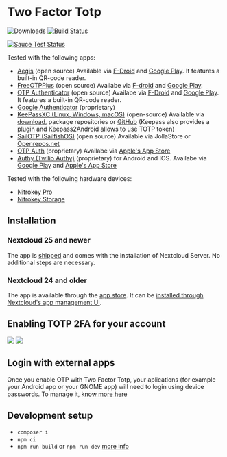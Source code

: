 # Two Factor Totp
![Downloads](https://img.shields.io/github/downloads/nextcloud/twofactor_totp/total.svg)
[![Build Status](https://travis-ci.org/nextcloud/twofactor_totp.svg?branch=master)](https://travis-ci.org/nextcloud/twofactor_totp)

[![Sauce Test Status](https://saucelabs.com/browser-matrix/nextcloud-totp.svg)](https://saucelabs.com/u/nextcloud-totp)

Tested with the following apps:
* [Aegis](https://github.com/beemdevelopment/Aegis) (open source) Available via [F-Droid](https://f-droid.org/en/packages/com.beemdevelopment.aegis/) and [Google Play](https://play.google.com/store/apps/details?id=com.beemdevelopment.aegis). It features a built-in QR-code reader.
* [FreeOTPPlus](https://github.com/helloworld1/FreeOTPPlus/) (open source) Availabe via [F-droid](https://f-droid.org/packages/org.liberty.android.freeotpplus/) and [Google Play](https://play.google.com/store/apps/details?id=org.liberty.android.freeotpplus).
* [OTP Authenticator](https://github.com/0xbb/otp-authenticator) (open source) Availabe via [F-Droid](https://f-droid.org/en/packages/net.bierbaumer.otp_authenticator/) and [Google Play](https://play.google.com/store/apps/details?id=net.bierbaumer.otp_authenticator). It features a built-in QR-code reader.
* [Google Authenticator](https://play.google.com/store/apps/details?id=com.google.android.apps.authenticator2) (proprietary)
* [KeePassXC (Linux, Windows, macOS)](https://keepassxc.org/) (open-source) Available via [download](https://keepassxc.org/download/), package repositories or [GitHub](http://www.github.com/keepassxreboot/keepassxc/) (Keepass also provides a plugin and Keepass2Android allows to use TOTP token)
* [SailOTP (SailfishOS)](https://github.com/seiichiro0185/sailotp) (open source) Available via JollaStore or [Openrepos.net](https://openrepos.net/content/seiichiro0185/sailotp)
* [OTP Auth](https://cooperrs.de/otpauth.html) (proprietary) Availabe via [Apple's App Store](https://itunes.apple.com/us/app/otp-auth/id659877384)
* [Authy (Twilio Authy)](https://authy.com/) (proprietary) for Android and IOS. Availabe via [Google Play](https://play.google.com/store/apps/details?id=com.authy.authy) and [Apple's App Store](https://apps.apple.com/de/app/twilio-authy/id494168017)

Tested with the following hardware devices:
* [Nitrokey Pro](https://shop.nitrokey.com/shop/product/nitrokey-pro-2-3)
* [Nitrokey Storage](https://shop.nitrokey.com/shop)

## Installation

### Nextcloud 25 and newer

The app is [shipped](https://docs.nextcloud.com/server/latest/developer_manual/app_publishing_maintenance/release_process.html#shipped-apps) and comes with the installation of Nextcloud Server. No additional steps are necessary.

### Nextcloud 24 and older

The app is available through the [app store](https://apps.nextcloud.com/apps/twofactor_totp). It can be [installed through Nextcloud's app management UI](https://docs.nextcloud.com/server/latest/admin_manual/apps_management.html#managing-apps).

## Enabling TOTP 2FA for your account
![](screenshots/enter_challenge.png)
![](screenshots/settings.png)

## Login with external apps
Once you enable OTP with Two Factor Totp, your aplications (for example your Android app or your GNOME app) will need to login using device passwords. To manage it, [know more here](https://docs.nextcloud.com/server/stable/user_manual/en/session_management.html#managing-devices)

## Development setup

* `composer i`
* `npm ci`
* `npm run build` or `npm run dev` [more info](https://docs.nextcloud.com/server/latest/developer_manual/digging_deeper/npm.html)
